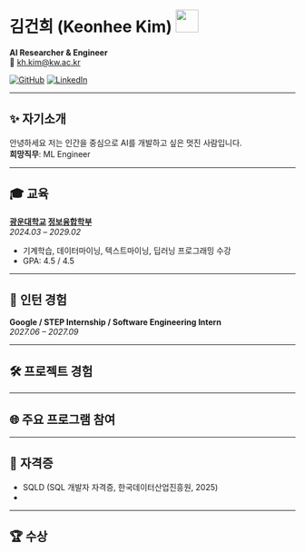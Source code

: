 # 김건희 (Keonhee Kim)  <img height="40" src="https://emoji.gg/assets/emoji/7333-parrotdance.gif">
**AI Researcher & Engineer**  
📧 kh.kim@kw.ac.kr    


 [![GitHub](https://stickermirchi.com/wp-content/uploads/2023/08/GitHub-Logo-Sticker-2-100x100.png)](https://github.com/KeonH-2) [![LinkedIn](https://media.licdn.com/dms/image/v2/C560BAQHaVYd13rRz3A/company-logo_100_100/company-logo_100_100/0/1638831590218/linkedin_logo?e=2147483647&v=beta&t=_PvUQac1LcQjfzQ33gtxFqjvIxBbtsM9ZqIxLs5QcFI)](https://www.linkedin.com/in/KeonH2)

---

## ✨ 자기소개  
안녕하세요 저는 인간을 중심으로 AI를 개발하고 싶은 멋진 사람입니다.<br>
**희망직무**: ML Engineer

---

## 🎓 교육  
**[광운대학교](https://www.kw.ac.kr/) [정보융합학부](https://ic.kw.ac.kr/main/main.php)**  
_2024.03 – 2029.02_  
- 기계학습, 데이터마이닝, 텍스트마이닝, 딥러닝 프로그래밍 수강  
- GPA: 4.5 / 4.5  

---

## 💼 인턴 경험  
**Google / STEP Internship / Software Engineering Intern**  
_2027.06 – 2027.09_  

---

## 🛠 프로젝트 경험 

---

## 🌐 주요 프로그램 참여 

---

## 📜 자격증 
- SQLD (SQL 개발자 자격증, 한국데이터산업진흥원, 2025)
- 

---

## 🏆 수상  
